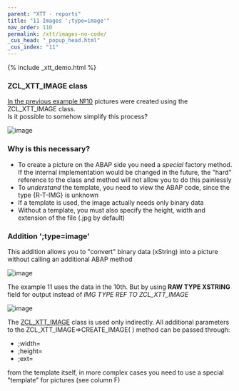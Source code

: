 ```yaml
---
parent: "XTT - reports"
title: "11 Images ';type=image'"
nav_order: 110
permalink: /xtt/images-no-code/
_cus_head: "_popup_head.html"
_cus_index: "11"
---
```


{% include _xtt_demo.html %}

### ZCL_XTT_IMAGE class

[In the previous example №10](../images/) pictures were created using the ZCL_XTT_IMAGE class.\
Is it possible to somehow simplify this process?

![image](https://user-images.githubusercontent.com/36256417/103112878-31cad000-4682-11eb-87c8-3db8a095bd9e.png)

### Why is this necessary?
* To create a picture on the ABAP side you need a *special* factory method. If the internal implementation would be changed in the future, the "hard" reference to the class and method will not allow you to do this painlessly
* To *understand* the template, you need to view the ABAP code, since the type {R-T-IMG} is unknown
* If a template is used, the image actually needs only binary data
* Without a template, you must also specify the height, width and extension of the file (.jpg by default)

### Addition ';type=image'
This addition allows you to "convert" binary data (xString) into a picture without calling an additional ABAP method

![image](https://user-images.githubusercontent.com/36256417/103113188-d1d52900-4683-11eb-8b37-6d5ee8461afc.png)

The example 11 uses the data in the 10th. But by using **RAW TYPE XSTRING** field for output instead of *IMG TYPE REF TO ZCL_XTT_IMAGE*

![image](https://user-images.githubusercontent.com/36256417/103113102-54111d80-4683-11eb-99aa-c075a6e9de78.png)


The [ZCL_XTT_IMAGE](../images/) class is used only indirectly. All additional parameters to the ZCL_XTT_IMAGE=>CREATE_IMAGE( ) method can be passed through:
* ;width=
* ;height=
* ;ext=

from the template itself, in more complex cases you need to use a special "template" for pictures (see column F)

